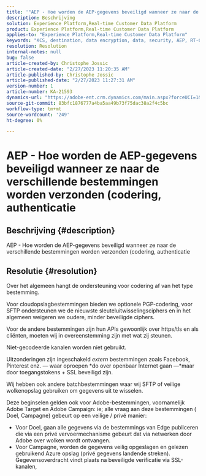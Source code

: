 ```yaml
---
title: '"AEP - Hoe worden de AEP-gegevens beveiligd wanneer ze naar de verschillende bestemmingen worden verzonden (versleuteling, authenticatie)'
description: Beschrijving
solution: Experience Platform,Real-time Customer Data Platform
product: Experience Platform,Real-time Customer Data Platform
applies-to: "Experience Platform,Real-time Customer Data Platform"
keywords: "KCS, destination, data encryption, data, security, AEP, RT-CDP, Adobe, Target, Campaign"
resolution: Resolution
internal-notes: null
bug: false
article-created-by: Christophe Jossic
article-created-date: "2/27/2023 11:20:35 AM"
article-published-by: Christophe Jossic
article-published-date: "2/27/2023 11:27:31 AM"
version-number: 1
article-number: KA-21593
dynamics-url: "https://adobe-ent.crm.dynamics.com/main.aspx?forceUCI=1&pagetype=entityrecord&etn=knowledgearticle&id=070e31be-90b6-ed11-83fe-6045bd006a22"
source-git-commit: 83bfc1876777a4ba5aa49b73f75dac38a2f4c5bc
workflow-type: tm+mt
source-wordcount: '249'
ht-degree: 0%

---
```


# AEP - Hoe worden de AEP-gegevens beveiligd wanneer ze naar de verschillende bestemmingen worden verzonden (codering, authenticatie

## Beschrijving {#description}

AEP - Hoe worden de AEP-gegevens beveiligd wanneer ze naar de verschillende bestemmingen worden verzonden (codering, authenticatie

## Resolutie {#resolution}


Over het algemeen hangt de ondersteuning voor codering af van het type bestemming.

Voor cloudopslagbestemmingen bieden we optionele PGP-codering, voor SFTP ondersteunen we de nieuwste sleuteluitwisselingsciphers en in het algemeen weigeren we oudere, minder beveiligde ciphers.

Voor de andere bestemmingen zijn hun APIs gewoonlijk over https/tls en als cliënten, moeten wij in overeenstemming zijn met wat zij steunen.

Niet-gecodeerde kanalen worden niet gebruikt.

Uitzonderingen zijn ingeschakeld *extern* bestemmingen zoals Facebook, Pinterest enz. — waar oproepen *do over openbaar Internet gaan —*maar door toegangstokens + SSL beveiligd zijn.

Wij hebben ook andere batchbestemmingen waar wij SFTP of veilige wolkenopslag gebruiken om gegevens uit te wisselen.



Deze beginselen gelden ook voor Adobe-bestemmingen, voornamelijk Adobe Target en Adobe Campaign: ie; alle vraag aan deze bestemmingen ( Doel, Campagne) gebeurt op een veilige / privé manier:

- Voor Doel, gaan alle gegevens via de bestemmings van Edge publiceren die via een privé vervoermechanisme gebeurt dat via netwerken door Adobe over wolken wordt ontvangen.
- Voor Campagne, worden de gegevens veilig opgeslagen en gelezen gebruikend Azure opslag (privé gegevens landende streken). Gegevensoverdracht vindt plaats na beveiligde verificatie via SSL-kanalen,



